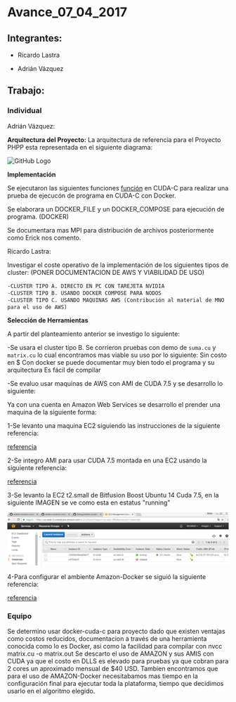 # Avance_07_04_2017

## Integrantes:

* Ricardo Lastra

* Adrián Vázquez

## Trabajo:

### Individual

Adrián Vázquez:

__Arquitectura del Proyecto:__ La arquitectura de referencia para el Proyecto PHPP esta representada en el siguiente diagrama:

![GitHub Logo](images/ArquitecturaReferencia-v1.0.png) 


__Implementación__


Se ejecutaron las siguientes funciones [función](codigo/matrix.cu) en CUDA-C para realizar una prueba de ejecucón de programa en CUDA-C con Docker.

Se elaborara un DOCKER_FILE y un DOCKER_COMPOSE para ejecución de programa. (DOCKER)

Se documentara mas MPI para distribución de archivos posteriormente como Erick nos comento.

Ricardo Lastra:

Investigar el coste operativo de la implementación de los siguientes tipos de cluster:  (PONER DOCUMENTACION DE AWS Y VIABILIDAD DE USO)

	-CLUSTER TIPO A. DIRECTO EN PC CON TAREJETA NVIDIA
	-CLUSTER TIPO B. USANDO DOCKER COMPOSE PARA NODOS
	-CLUSTER TIPO C. USANDO MAQUINAS AWS (Contribución al material de MNO para el uso de AWS)


__Selección de Herramientas__


A partir del planteamiento anterior se investigo lo siguiente:

-Se usara el cluster tipo B. Se corrieron pruebas con demo de `suma.cu` y `matrix.cu` lo cual encontramos mas viable su uso por lo siguiente: 
	Sin costo en $
	Con docker se puede documentar muy bien todo el programa y su arquitectura
	Es fácil de compilar

-Se evaluo usar maquinas de AWS con AMI de CUDA 7.5 y se desarrollo lo siguiente:

Ya con una cuenta en Amazon Web Services se desarrollo el prender una maquina de la siguiente forma:

1-Se levanto una maquina EC2 siguiendo las instrucciones de la siguiente referencia:

[referencia](http://docs.aws.amazon.com/AWSEC2/latest/UserGuide/launching-instance.html)

2-Se integro AMI para usar CUDA 7.5 montada en una EC2 usando la siguiente referencia:

[referencia](https://aws.amazon.com/marketplace/fulfillment?fulfillmentOptionId=single-ami&productId=df03e1dc-d2b3-40ae-b975-c223a29ce7c8&ref_=dtl_psb_continue&region=us-east-1)

3-Se levanto la EC2 t2.small de Bitfusion Boost Ubuntu 14 Cuda 7.5, en la siguiente IMAGEN se ve como esta en estatus "running"

![GitHub Logo](images/EC2_AMI_CUDA7.5.PNG) 

4-Para configurar el ambiente Amazon-Docker se siguió la siguiente referencia:

[referencia](https://docs.docker.com/machine/drivers/aws/#options)



### Equipo

Se determino usar docker-cuda-c para proyecto dado que existen ventajas como costos reducidos, documentacion a través de una herramienta conocida como lo es Docker, asi como la facilidad para compilar con nvcc matrix.cu -o matrix.out 
Se descarto el uso de AMAZON y sus AMIS con CUDA ya que el costo en DLLS es elevado para pruebas ya que cobran para 2 cores un aproximado mensual de $40 USD. 
Tambien encontramos que para el uso de AMAZON-Docker necesitabamos mas tiempo en la configuración final para ejecutar toda la plataforma, tiempo que decidimos usarlo en el algoritmo elegido.





